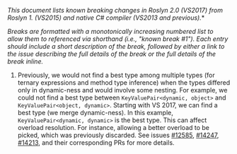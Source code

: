 **This document lists known breaking changes in Roslyn 2.0 (VS2017) from Roslyn 1.* (VS2015) and native C# compiler (VS2013 and previous).**

*Breaks are formatted with a monotonically increasing numbered list to allow them to referenced via shorthand (i.e., "known break #1").
Each entry should include a short description of the break, followed by either a link to the issue describing the full details of the break or the full details of the break inline.*

1. Previously, we would not find a best type among multiple types (for ternary expressions and method type inference) when the types differed only in dynamic-ness and would involve some nesting. For example, we could not find a best type between `KeyValuePair<dynamic, object>` and `KeyValuePair<object, dynamic>`. Starting with VS 2017, we can find a best type (we merge dynamic-ness). In this example, `KeyValuePair<dynamic, dynamic>` is the best type. This can affect overload resolution. For instance, allowing a better overload to be picked, which was previously discarded.   See issues [#12585](https://github.com/dotnet/roslyn/issues/12585), [#14247](https://github.com/dotnet/roslyn/issues/14247), [#14213](https://github.com/dotnet/roslyn/issues/14213), and their corresponding PRs for more details.
